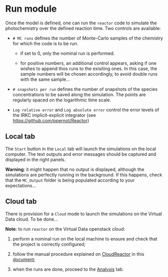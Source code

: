 # __Run__ module

Once the model is defined, one can run the `reactor` code to
simulate the photochemistry over the defined reaction time.
Two controls are available:

* `# MC runs` defines the number of Monte-Carlo samples
of the chemistry for which the code is to be run.

    + if set to 0, only the nominal run is performed.

    + for positive numbers, an additional control appears,
    asking if one wishes to append thos runs to the exisiting
    ones. In this case, the sample numbers will be chosen 
    accordingly, to avoid double runs with the same sample...

* `# snapshots per run` defines the number of snapshots of the
species concentrations to be saved along the simulation. 
The points are regularly spaced on the logarithmic time scale.

* `Log relative error` and `Log absolute error` control
the error levels of the  IRKC implicit-explicit integrator
(see <https://github.com/ppernot/Reactor>)

## __Local__ tab

The `Start` button in the `Local` tab will launch the simulations
on the local computer. 
The text outputs and error messages should be captured and displayed 
in the right panels.

__Warning__: it might happen that no output is displayed, although
the simulations are perfectly running in the background.
If this happens, check that the `MC_Output` folder is being 
populated according to your expectations...

## __Cloud__ tab

There is provision for a `Cloud` mode to launch the
simulations on the Virtual Data cloud. To be done...

__Note__: to run `reactor` on the Virtual Data openstack cloud:

1. perform a nominal run on the local machine to ensure 
and check that the project is correctly configured;

2. follow the manual procedure explained on
[CloudReactor](https://github.com/ppernot/CloudReactor) 
in this
[document](https://github.com/ppernot/CloudReactor/blob/master/Doc/CloudReactor.pdf);

3. when the runs are done, proceed to the [Analysis](4-analysis.html) tab.

